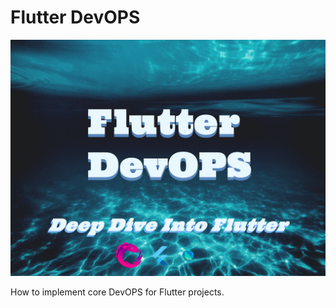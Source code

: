# Flutter DevOPS

![Flutter DevOps](./media/flutter-devops.png)

How to implement core DevOPS for Flutter projects.